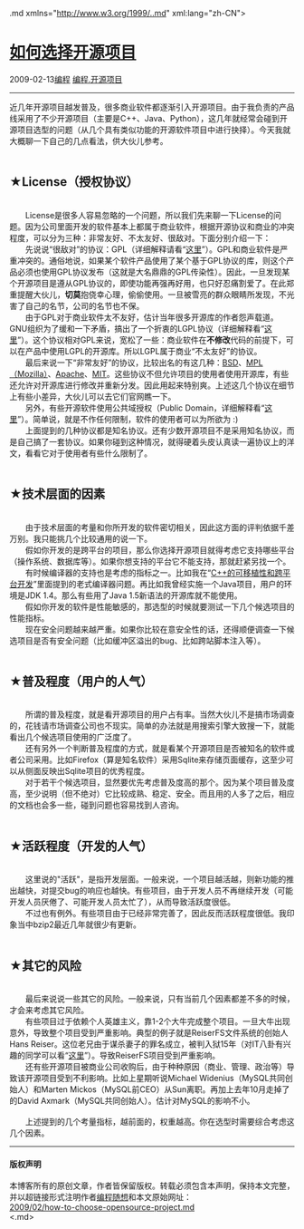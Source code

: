 <!DOCTYPE.md>
.md xmlns="http://www.w3.org/1999/..md" xml:lang="zh-CN">
<head>
<meta http-equiv="Content-Type" content="text.md; charset=utf-8" />
<meta name="generator" content="Python script by program.think@gmail.com" />
<meta name="provider" content="program-think.blogspot.com" />
<link type="text/css" rel="stylesheet" href="../../css/program-think.css" />
<title>如何选择开源项目 - 编程随想的博客</title>
</head>
<body>
<div id="main" style="width:100%;">
<h1><a href="../../index.md" title="回到首页">如何选择开源项目</a></h1>
<div class="post-info"><span class="date-header">2009-02-13</span><a href="../../tags/E7BC96E7A88B.md" class="tag">编程</a> <a href="../../tags/E7BC96E7A88B.E5BC80E6BA90E9A1B9E79BAE.md" class="tag">编程.开源项目</a> </div>
<hr>
<div class="post">
近几年开源项目越发普及，很多商业软件都逐渐引入开源项目。由于我负责的产品线采用了不少开源项目（主要是C++、Java、Python），这几年就经常会碰到开源项目选型的问题（从几个具有类似功能的开源软件项目中进行抉择）。今天我就大概聊一下自己的几点看法，供大伙儿参考。<!--program-think--><br /><br /><h2>★License（授权协议）</h2><br />　　License是很多人容易忽略的一个问题，所以我们先来聊一下License的问题。因为公司里面开发的软件基本上都属于商业软件，根据开源协议和商业的冲突程度，可以分为三种：非常友好、不太友好、很敌对。下面分别介绍一下：<br />　　先说说“很敌对”的协议：GPL（详细解释请看“<a href="http://en.wikipedia.org/wiki/GNU_General_Public_License" target="_blank" rel="nofollow">这里</a>”）。GPL和商业软件是严重冲突的。通俗地说，如果某个软件产品使用了某个基于GPL协议的库，则这个产品必须也使用GPL协议发布（这就是大名鼎鼎的GPL传染性）。因此，一旦发现某个开源项目是遵从GPL协议的，即使功能再强再好用，也只好忍痛割爱了。在此郑重提醒大伙儿，<b>切莫</b>抱侥幸心理，偷偷使用。一旦被雪亮的群众眼睛所发现，不光害了自己的名节，公司的名节也不保。<br />　　由于GPL对于商业软件太不友好，估计当年很多开源库的作者怨声载道。GNU组织为了缓和一下矛盾，搞出了一个折衷的LGPL协议（详细解释看“<a href="http://en.wikipedia.org/wiki/GNU_Lesser_General_Public_License" target="_blank" rel="nofollow">这里</a>”）。这个协议相对GPL来说，宽松了一些：商业软件在<b>不修改</b>代码的前提下，可以在产品中使用LGPL的开源库。所以LGPL属于商业“不太友好”的协议。<br />　　最后来说一下“非常友好”的协议，比较出名的有这几种：<a href="http://en.wikipedia.org/wiki/BSD_license" target="_blank" rel="nofollow">BSD</a>、<a href="http://en.wikipedia.org/wiki/Mozilla_Public_License" target="_blank" rel="nofollow">MPL（Mozilla）</a>、<a href="http://en.wikipedia.org/wiki/Apache_License" target="_blank" rel="nofollow">Apache</a>、<a href="http://en.wikipedia.org/wiki/MIT_License" target="_blank" rel="nofollow">MIT</a>。这些协议不但允许项目的使用者使用开源库，有些还允许对开源库进行修改并重新分发。因此用起来特别爽。上述这几个协议在细节上有些小差异，大伙儿可以去它们官网瞧一下。<br />　　另外，有些开源软件使用公共域授权（Public Domain，详细解释看“<a href="http://en.wikipedia.org/wiki/Public_domain" target="_blank" rel="nofollow">这里</a>”）。简单说，就是不作任何限制，软件的使用者可以为所欲为 :)<br />　　上面提到的几种协议都是知名协议。还有少数开源项目不是采用知名协议，而是自己搞了一套协议。如果你碰到这种情况，就得硬着头皮认真读一遍协议上的洋文，看看它对于使用者有些什么限制了。<br /><br /><h2>★技术层面的因素</h2><br />　　由于技术层面的考量和你所开发的软件密切相关，因此这方面的评判依据千差万别。我只能挑几个比较通用的说一下。<br />　　假如你开发的是跨平台的项目，那么你选择开源项目就得考虑它支持哪些平台（操作系统、数据库等）。如果你想支持的平台它不能支持，那就赶紧另找一个。<br />　　有时候编译器的支持也是考虑的指标之一。比如我在“<a href="../../2009/01/cxx-cross-platform-develop-0-overview.md">C++的可移植性和跨平台开发</a>”里面提到的老式编译器问题。再比如我曾经实施一个Java项目，用户的环境是JDK 1.4。那么有些用了Java 1.5新语法的开源库就不能使用。<br />　　假如你开发的软件是性能敏感的，那选型的时候就要测试一下几个候选项目的性能指标。<br />　　现在安全问题越来越严重。如果你比较在意安全性的话，还得顺便调查一下候选项目是否有安全问题（比如缓冲区溢出的bug、比如跨站脚本注入等）。<br /><br /><h2>★普及程度（用户的人气）</h2><br />　　所谓的普及程度，就是看开源项目的用户占有率。当然大伙儿不是搞市场调查的，花钱请市场调查公司也不现实。简单的办法就是用搜索引擎大致搜一下，就能看出几个候选项目使用的广泛度了。<br />　　还有另外一个判断普及程度的方式，就是看某个开源项目是否被知名的软件或者公司采用。比如Firefox（算是知名软件）采用Sqlite来存储页面缓存，这至少可以从侧面反映出Sqlite项目的优秀程度。<br />　　对于若干个候选项目，显然要优先考虑普及度高的那个。因为某个项目普及度高，至少说明（但不绝对）它比较成熟、稳定、安全。而且用的人多了之后，相应的文档也会多一些，碰到问题也容易找到人咨询。<br /><br /><h2>★活跃程度（开发的人气）</h2><br />　　这里说的"活跃"，是指开发层面。一般来说，一个项目越活越，则新功能的推出越快，对提交bug的响应也越快。有些项目，由于开发人员不再继续开发（可能开发人员厌倦了、可能开发人员太忙了），从而导致活跃度很低。<br />　　不过也有例外。有些项目由于已经非常完善了，因此反而活跃程度很低。我印象当中bzip2最近几年就很少有更新。<br /><br /><h2>★其它的风险</h2><br />　　最后来说说一些其它的风险。一般来说，只有当前几个因素都差不多的时候，才会来考虑其它风险。<br />　　有些项目过于依赖个人英雄主义，靠1-2个大牛完成整个项目。一旦大牛出现意外，导致整个项目受到严重影响。典型的例子就是ReiserFS文件系统的创始人Hans Reiser。这位老兄由于谋杀妻子的罪名成立，被判入狱15年（对IT八卦有兴趣的同学可以看“<a href="http://en.wikipedia.org/wiki/Hans_Reiser" target="_blank" rel="nofollow">这里</a>”）。导致ReiserFS项目受到严重影响。<br />　　还有些开源项目被商业公司收购后，由于种种原因（商业、管理、政治等）导致该开源项目受到不利影响。比如上星期听说Michael Widenius（MySQL共同创始人）和Marten Mickos（MySQL前CEO）从Sun离职。再加上去年10月走掉了的David Axmark（MySQL共同创始人）。估计对MySQL的影响不小。<br /><br />　　上述提到的几个考量指标，越前面的，权重越高。你在选型时需要综合考虑这几个因素。<div class="blogger-post-footer">
</div>
<hr>
<div class="copyright">
<h4>版权声明</h4>
本博客所有的原创文章，作者皆保留版权。转载必须包含本声明，保持本文完整，并以超链接形式注明作者<a href="mailto:program.think@gmail.com">编程随想</a>和本文原始网址：<br>
<a href="2009/02/how-to-choose-opensource-project.md">2009/02/how-to-choose-opensource-project.md</a>
</div>
</div>
</body>
<.md>
